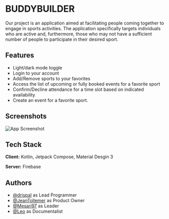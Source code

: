 
# BUDDYBUILDER

Our project is an application aimed at facilitating people coming together to engage in sports activities. The application specifically targets individuals who are active and, furthermore, those who may not have a sufficient number of people to participate in their desired sport.


## Features

- Light/dark mode toggle
- Login to your account
- Add/Remove sports to your favorites
- Access the list of upcoming or fully booked events for a favorite sport
- Confirm/Decline attendance for a time slot based on indicated availability 
- Create an event for a favorite sport.


## Screenshots

![App Screenshot](https://via.placeholder.com/468x300?text=App+Screenshot+Here)


## Tech Stack

**Client:** Kotlin, Jetpack Compose, Material Desgin 3

**Server:** Firebase


## Authors

- [@drispal](https://www.github.com/drispal) as Lead Programmer
- [@JeanTollemer](https://www.github.com/JeanTollemer) as Product Owner
- [@Mesari97](https://www.github.com/Mesari97) as Leader
- [@Leo](https://www.github.com/) as Documentalist



